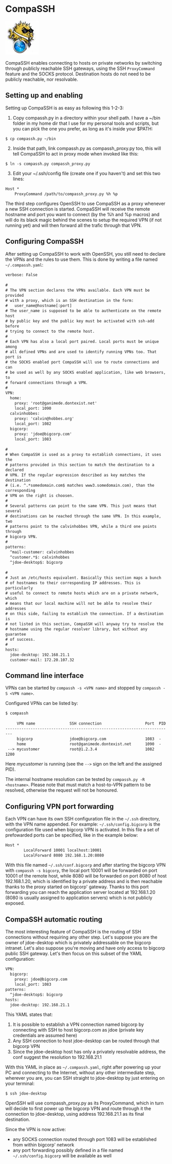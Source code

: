 # CompaSSH

![CompaSSH logo](compassh_logo.png)

CompaSSH enables connecting to hosts on private networks by switching through publicly reachable SSH gateways, using the SSH `ProxyCommand` feature and the SOCKS protocol. Destination hosts do not need to be publicly reachable, nor resolvable.

## Setting up and enabling

Setting up CompaSSH is as easy as following this 1-2-3:

1. Copy compassh.py in a directory within your shell path. I have a ~/bin folder in my home dir that I use for my personal tools and scripts, but you can pick the one you prefer, as long as it's inside your $PATH:

```
$ cp compassh.py ~/bin
```

2. Inside that path, link compassh.py as compassh_proxy.py too, this will tell CompaSSH to act in proxy mode when invoked like this:

```
$ ln -s compassh.py compassh_proxy.py
```

3. Edit your ~/.ssh/config file (create one if you haven't) and set this two lines:

```
Host *
	ProxyCommand /path/to/compassh_proxy.py %h %p
```

The third step configures OpenSSH to use CompaSSH as a proxy whenever a new SSH connection is started. CompaSSH will receive the remote hostname and port you want to connect (by the %h and %p macros) and will do its black magic behind the scenes to setup the required VPN (if not running yet) and will then forward all the trafic through that VPN.

## Configuring CompaSSH

After setting up CompaSSH to work with OpenSSH, you still need to declare the VPNs and the rules to use them. This is done by writing a file named `~/.compassh.yaml`:

```
verbose: False

#
# The VPN section declares the VPNs available. Each VPN must be provided
# with a proxy, which is an SSH destination in the form:
#   user_name@hostname[:port]
# The user_name is supposed to be able to authenticate on the remote host
# by public key and the public key must be activated with ssh-add before
# trying to connect to the remote host.
#
# Each VPN has also a local port paired. Local ports must be unique among
# all defined VPNs and are used to identify running VPNs too. That port is
# the SOCKS enabled port CompaSSH will use to route connections and can
# be used as well by any SOCKS enabled application, like web browsers, to
# forward connections through a VPN.
#
VPN:
  home:
    proxy: 'root@ganimede.dontexist.net'
    local_port: 1090
  calvinhobbes:
    proxy: 'calvin@hobbes.org'
    local_port: 1082
  bigcorp:
    proxy: 'jdoe@bigcorp.com'
    local_port: 1083

#
# When CompaSSH is used as a proxy to establish connections, it uses the
# patterns provided in this section to match the destination to a declared
# VPN. If the regular expression described as key matches the destination
# (i.e. ^.*somedomain.com$ matches www3.somedomain.com), than the corresponding
# VPN on the right is choosen.
#
# Several patterns can point to the same VPN. This just means that several
# destinations can be reached through the same VPN. In this example, two
# patterns point to the calvinhobbes VPN, while a third one points through
# bigcorp VPN.
#
patterns:
  ^mail-customer: calvinhobbes
  ^customer.*$: calvinhobbes
  ^jdoe-desktop$: bigcorp

#
# Just an /etc/hosts equivalent. Basically this section maps a bunch
# of hostnames to their corresponding IP addresses. This is particularly
# useful to connect to remote hosts which are on a private network, which
# means that our local machine will not be able to resolve their addresses
# on this side, failing to establish the connection. If a destination is
# not listed in this section, CompaSSH will anyway try to resolve the
# hostname using the regular resolver library, but without any guarantee
# of success.
#
hosts:
  jdoe-desktop: 192.168.21.1
  customer-mail: 172.20.107.32
```

## Command line interface 

VPNs can be started by `compassh -s <VPN name>` and stopped by `compassh -S <VPN name>`. 

Configured VPNs can be listed by:

    $ compassh 
    
         VPN name               SSH connection                   Port  PID
    -------------------------------------------------------------------------
         bigcorp                jdoe@bigcorp.com                 1083  -
         home                   root@ganimede.dontexist.net      1090  -
     --> mycustomer             root@1.2.3.4                     1082  1280 

Here *mycustomer* is running (see the `-->` sign on the left and the assigned PID). 

The internal hostname resolution can be tested by `compassh.py -R <hostname>`. Please note that <hostname> must match a host-to-VPN pattern to be resolved, otherwise the request will not be honoured.

## Configuring VPN port forwarding

Each VPN can have its own SSH configuration file in the `~/.ssh` directory, with the VPN name appended. For example: `~/.ssh/config.bigcorp` is the configuration file used when bigcorp VPN is activated. In this file a set of prefowarded ports can be specified, like in the example below:

```
Host *
        LocalForward 10001 localhost:10001
        LocalForward 8080 192.168.1.20:8080
```

With this file named `~/.ssh/conf.bigcorp` and after starting the bigcorp VPN with `compassh -s bigcorp`, the local port 10001 will be forwarded on port 10001 of the remote host, while 8080 will be forwarded on port 8080 of host 192.168.1.20, which is identified by a private address and is then reachable thanks to the proxy started on bigcorp' gateway. Thanks to this port forwarding you can reach the application server located at 192.168.1.20 (8080 is usually assigned to application servers) which is not publicly exposed.

## CompaSSH automatic routing

The most interesting feature of CompaSSH is the routing of SSH connections without requiring any other step. Let's suppose you are the owner of jdoe-desktop which is privately addressable on the bigcorp intranet. Let's also suppose you're moving and have only access to bigcorp public SSH gateway. Let's then focus on this subset of the YAML configuration:

```
VPN:
  bigcorp:
    proxy: jdoe@bigcorp.com
    local_port: 1083
patterns:
  ^jdoe-desktop$: bigcorp
hosts:
  jdoe-desktop: 192.168.21.1
```

This YAML states that:

1. It is possible to establish a VPN connection named bigcorp by connecting with SSH to host bigcorp.com as jdoe (private key credentials are assumed here)
2. Any SSH connection to host jdoe-desktop can be routed through that bigcorp VPN
3. Since the jdoe-desktop host has only a privately resolvable address, the conf suggest the resolution to 192.168.21.1

With this YAML in place as `~/.compassh.yaml`, right after powering up your PC and connecting to the Internet, without any other intermediate step, wherever you are, you can SSH straight to jdoe-desktop by just entering on your terminal:

```
$ ssh jdoe-desktop
```

OpenSSH will use compassh_proxy.py as its ProxyCommand, which in turn will decide to first power up the bigcorp VPN and route through it the connection to jdoe-desktop, using address 192.168.21.1 as its final destination.

Since the VPN is now active: 
* any SOCKS connection routed through port 1083 will be established from within bigcorp' network 
* any port forwarding possibly defined in a file named `~/.ssh/config.bigcorp` will be available as well
